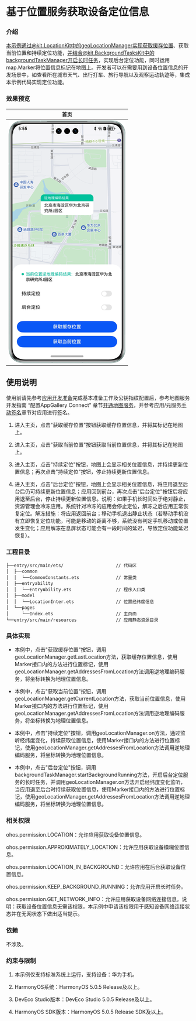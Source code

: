 # 基于位置服务获取设备定位信息

### 介绍

本示例通过@kit.LocationKit中的geoLocationManager实现获取缓存位置、获取当前位置和持续定位功能，并结合@kit.BackgroundTasksKit中的backgroundTaskManager开启长时任务，实现后台定位功能，同时运用map.Marker将位置信息标记在地图上。开发者可以在需要用到设备位置信息的开发场景中，如查看所在城市天气、出行打车、旅行导航以及观察运动轨迹等，集成本示例代码实现定位功能。

### 效果预览
| 首页                                            |
|-----------------------------------------------|
| ![](screenshots/devices/location_service.png) |

## 使用说明

使用前请先参考[应用开发准备](https://developer.huawei.com/consumer/cn/doc/harmonyos-guides/application-dev-overview)完成基本准备工作及公钥指纹配置后，参考地图服务开发指南 “配置AppGallery Connect” 章节[开通地图服务](https://developer.huawei.com/consumer/cn/doc/harmonyos-guides/map-config-agc)，并参考应用/元服务[手动签名](https://developer.huawei.com/consumer/cn/doc/harmonyos-guides/ide-signing#section297715173233)章节对应用进行签名。

1. 进入主页，点击"获取缓存位置"按钮获取缓存位置信息，并将其标记在地图上。

2. 进入主页，点击"获取当前位置"按钮获取当前位置信息，并将其标记在地图上。

3. 进入主页，点击"持续定位"按钮，地图上会显示相关位置信息，并持续更新位置信息；再次点击"持续定位"按钮，停止持续更新位置信息。

4. 进入主页，点击"后台定位"按钮，地图上会显示相关位置信息，将应用退至后台后仍可持续更新位置信息；应用回到前台，再次点击"后台定位"按钮后将应用退至后台，停止持续更新位置信息。说明：如果手机长时间处于绝对静止，资源管理会冷冻应用。系统针对冷冻的应用会停止定位，解冻之后应用正常恢复定位。解冻措施：将应用返回前台；移动手机退出静止状态（若移动手机没有立即恢复定位功能，可能是移动的距离不够，系统没有判定手机移动或位置发生变化；应用解冻在息屏状态可能会有一段时间的延迟，导致定位功能延迟恢复）。

### 工程目录

```
├──entry/src/main/ets/                    // 代码区
│  ├──common
│  │  └──CommonConstants.ets              // 常量类
│  ├──entryability
│  │  └──EntryAbility.ets                 // 程序入口类
│  ├──model
│  │  └──LocationInter.ets                // 位置经纬度信息
│  └──pages
│     └──Index.ets                        // 主页面
└──entry/src/main/resources               // 应用静态资源目录
```

### 具体实现

+ 本例中，点击"获取缓存位置"按钮，调用geoLocationManager.getLastLocation方法，获取缓存位置信息，使用Marker接口内的方法进行位置标记，使用geoLocationManager.getAddressesFromLocation方法调用逆地理编码服务，将坐标转换为地理位置信息。

+ 本例中，点击"获取当前位置"按钮，调用geoLocationManager.getCurrentLocation方法，获取当前位置信息，使用Marker接口内的方法进行位置标记，使用geoLocationManager.getAddressesFromLocation方法调用逆地理编码服务，将坐标转换为地理位置信息。

+ 本例中，点击"持续定位"按钮，调用geoLocationManager.on方法，通过监听经纬度变化，持续获取位置信息，使用Marker接口内的方法进行位置标记，使用geoLocationManager.getAddressesFromLocation方法调用逆地理编码服务，将坐标转换为地理位置信息。

+ 本例中，点击"后台定位"按钮，调用backgroundTaskManager.startBackgroundRunning方法，开启后台定位服务的长时任务，并调用geoLocationManager.on方法开启经纬度变化监听，当应用退至后台时持续获取位置信息，使用Marker接口内的方法进行位置标记，使用geoLocationManager.getAddressesFromLocation方法调用逆地理编码服务，将坐标转换为地理位置信息。
     
### 相关权限

ohos.permission.LOCATION：允许应用获取设备位置信息。

ohos.permission.APPROXIMATELY_LOCATION：允许应用获取设备模糊位置信息。

ohos.permission.LOCATION_IN_BACKGROUND：允许应用在后台获取设备位置信息。

ohos.permission.KEEP_BACKGROUND_RUNNING：允许应用开启长时任务。

ohos.permission.GET_NETWORK_INFO：允许应用获取设备网络连接信息。说明：获取设备位置信息无需该权限，本示例中申请该权限用于感知设备网络连接状态并在无网状态下做出适当提示。

### 依赖

不涉及。

### 约束与限制

1. 本示例仅支持标准系统上运行，支持设备：华为手机。

2. HarmonyOS系统：HarmonyOS 5.0.5 Release及以上。

3. DevEco Studio版本：DevEco Studio 5.0.5 Release及以上。

4. HarmonyOS SDK版本：HarmonyOS 5.0.5 Release SDK及以上。